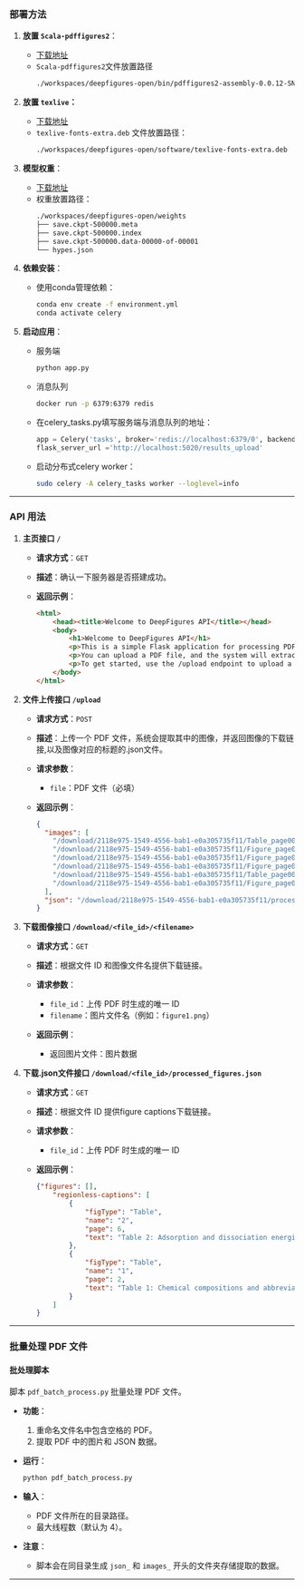 ### 部署方法

1. **放置 `Scala-pdffigures2`**：
    - [下载地址](https://github.com/B416-JAFLY/deepfigures-open/releases/download/release/pdffigures2-assembly-0.0.12-SNAPSHOT.jar)
    - `Scala-pdffigures2`文件放置路径
        ```bash
        ./workspaces/deepfigures-open/bin/pdffigures2-assembly-0.0.12-SNAPSHOT.jar
        ```

2. **放置 `texlive`：**
    - [下载地址](https://github.com/B416-JAFLY/deepfigures-open/releases/download/release/texlive-fonts-extra.deb)
    - `texlive-fonts-extra.deb` 文件放置路径：
      ```bash
      ./workspaces/deepfigures-open/software/texlive-fonts-extra.deb
      ```

3. **模型权重**：
    - [下载地址](https://github.com/B416-JAFLY/deepfigures-open/releases/download/release/weights.tar.gz)
    - 权重放置路径：
      ```bash
      ./workspaces/deepfigures-open/weights
      ├── save.ckpt-500000.meta
      ├── save.ckpt-500000.index
      ├── save.ckpt-500000.data-00000-of-00001
      └── hypes.json
      ```

4. **依赖安装**：
    - 使用conda管理依赖：
      ```bash
      conda env create -f environment.yml
      conda activate celery
      ```

5. **启动应用**：
    - 服务端
      ```bash
      python app.py
      ```
    - 消息队列
      ```bash
      docker run -p 6379:6379 redis
      ```     
    - 在celery_tasks.py填写服务端与消息队列的地址：
      ```python
      app = Celery('tasks', broker='redis://localhost:6379/0', backend='redis://localhost:6379/0')
      flask_server_url ='http://localhost:5020/results_upload'
      ```
    - 启动分布式celery worker：
      ```bash
      sudo celery -A celery_tasks worker --loglevel=info
      ```
---
### API 用法

1. **主页接口 `/`**

    - **请求方式**：`GET`
    - **描述**：确认一下服务器是否搭建成功。

    - **返回示例**：
      ```html
      <html>
          <head><title>Welcome to DeepFigures API</title></head>
          <body>
              <h1>Welcome to DeepFigures API</h1>
              <p>This is a simple Flask application for processing PDF files containing figures.</p>
              <p>You can upload a PDF file, and the system will extract images and provide download links.</p>
              <p>To get started, use the /upload endpoint to upload a PDF.</p>
          </body>
      </html>
      ```

2. **文件上传接口 `/upload`**

    - **请求方式**：`POST`
    - **描述**：上传一个 PDF 文件，系统会提取其中的图像，并返回图像的下载链接,以及图像对应的标题的.json文件。
    
    - **请求参数**：
      - `file`：PDF 文件（必填）

    - **返回示例**：
      ```json
      {
        "images": [
          "/download/2118e975-1549-4556-bab1-e0a305735f11/Table_page0003_Table_1.png",
          "/download/2118e975-1549-4556-bab1-e0a305735f11/Figure_page0006_Figure_3.png",
          "/download/2118e975-1549-4556-bab1-e0a305735f11/Figure_page0005_Figure_2.png",
          "/download/2118e975-1549-4556-bab1-e0a305735f11/Figure_page0003_Figure_1.png",
          "/download/2118e975-1549-4556-bab1-e0a305735f11/Table_page0007_Table_2.png",
          "/download/2118e975-1549-4556-bab1-e0a305735f11/Figure_page0008_Figure_4.png"
        ],
        "json": "/download/2118e975-1549-4556-bab1-e0a305735f11/processed_figures.json"
      }
      ```
      

3. **下载图像接口 `/download/<file_id>/<filename>`**

    - **请求方式**：`GET`
    - **描述**：根据文件 ID 和图像文件名提供下载链接。
    
    - **请求参数**：
      - `file_id`：上传 PDF 时生成的唯一 ID
      - `filename`：图片文件名（例如：`figure1.png`）
    
    - **返回示例**：
      - 返回图片文件：图片数据

4. **下载.json文件接口 `/download/<file_id>/processed_figures.json`**

    - **请求方式**：`GET`
    - **描述**：根据文件 ID 提供figure captions下载链接。
    
    - **请求参数**：
      - `file_id`：上传 PDF 时生成的唯一 ID
    
    - **返回示例**：
      ```json
      {"figures": [],
          "regionless-captions": [
              {
                  "figType": "Table",
                  "name": "2",
                  "page": 6,
                  "text": "Table 2: Adsorption and dissociation energies of CO2 and CH4 at metal and interface."
              },
              {
                  "figType": "Table",
                  "name": "1",
                  "page": 2,
                  "text": "Table 1: Chemical compositions and abbreviations of the samples."
              }
          ]
      }
      ```
---

### 批量处理 PDF 文件

#### 批处理脚本

脚本 `pdf_batch_process.py` 批量处理 PDF 文件。

- **功能**：
  1. 重命名文件名中包含空格的 PDF。
  2. 提取 PDF 中的图片和 JSON 数据。

- **运行**：
    ```bash
    python pdf_batch_process.py
    ```

- **输入**：
    - PDF 文件所在的目录路径。
    - 最大线程数（默认为 4）。

- **注意**：
    - 脚本会在同目录生成 `json_` 和 `images_` 开头的文件夹存储提取的数据。

---